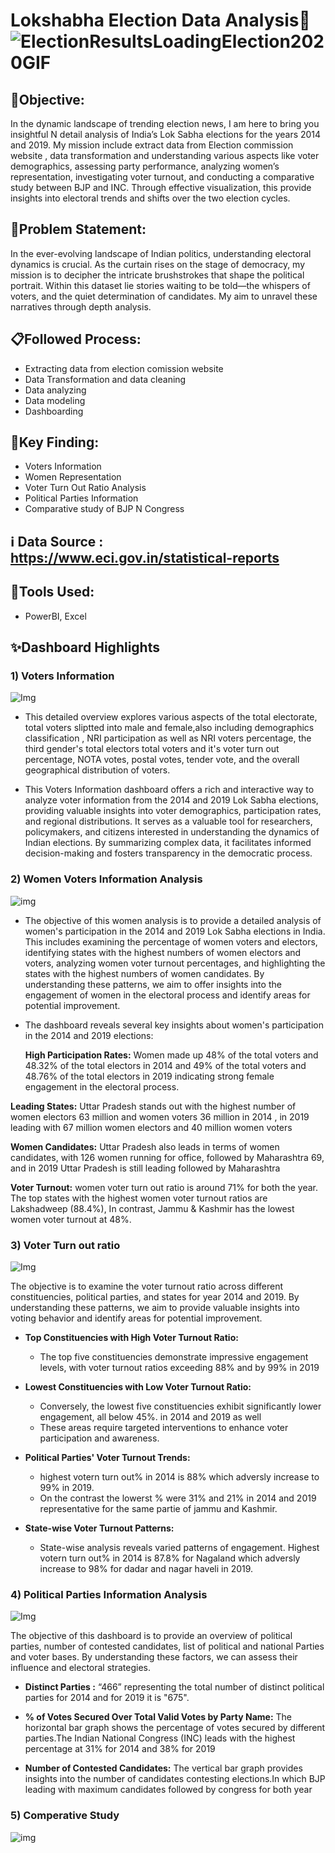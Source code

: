 # Lokshabha Election Data Analysis🔔 ![ElectionResultsLoadingElection2020GIF](https://github.com/AnkitRangari/Lok-Sabha-Election-Analysis-/assets/164244833/31a83e3f-f8f0-47fe-b77b-3b211b7a0b54)

## 🔭Objective: 
In the dynamic landscape of trending election news, I am here to bring you insightful N detail analysis of India’s Lok Sabha elections for the years 2014 and 2019. My mission include extract data from Election commission website , data transformation and understanding  various aspects like voter demographics, assessing party performance, analyzing women’s representation, investigating voter turnout, and conducting a comparative study between BJP and INC. Through effective visualization, this provide insights into electoral trends and shifts over the two election cycles.

## 📇Problem Statement: 
In the ever-evolving landscape of Indian politics, understanding electoral dynamics is crucial. As the curtain rises on the stage of democracy, my 
mission is to decipher the intricate brushstrokes that shape the political portrait. Within this dataset lie stories waiting to be told—the whispers of voters, and the quiet determination of candidates. My aim to unravel these narratives through depth analysis. 

## 📋Followed Process:
- Extracting data from election comission website 
- Data Transformation and data cleaning 
- Data analyzing 
- Data modeling 
- Dashboarding 

## 🎯Key Finding:
- Voters Information 
- Women Representation 
- Voter Turn Out Ratio Analysis 
- Political Parties Information 
- Comparative study of BJP N Congress 


## ℹ️ Data Source : https://www.eci.gov.in/statistical-reports

## 🔧Tools Used: 
- PowerBI, Excel 

## ✨Dashboard Highlights 

### 1) Voters Information 

![Img](https://github.com/AnkitRangari/Lok-Sabha-Election-Analysis-/blob/main/Dashboard%20Image/2.png)

- This detailed overview explores various aspects of the total electorate, total voters sliptted into male and female,also including demographics classification , NRI participation as well as NRI voters percentage, the third gender's total electors total voters and it's voter turn out percentage, NOTA votes, postal votes, tender vote, and the overall geographical distribution of voters.

- This Voters Information dashboard offers a rich and interactive way to analyze voter information from the 2014 and 2019 Lok Sabha elections, providing valuable insights into voter demographics, participation rates, and regional distributions.  It serves as a valuable tool for researchers, policymakers, and citizens interested in understanding the dynamics of Indian elections. By summarizing complex data, it facilitates informed decision-making and fosters transparency in the democratic process.

### 2) Women Voters Information Analysis

![img](https://github.com/AnkitRangari/Lok-Sabha-Election-Analysis-/blob/main/Dashboard%20Image/3.png)

- The objective of this women analysis is to provide a detailed analysis of women's participation in the 2014 and 2019 Lok Sabha elections in India. This includes examining the percentage of women voters and electors, identifying states with the highest numbers of women electors and voters, analyzing women voter turnout percentages, and highlighting the states with the highest numbers of women candidates. By understanding these patterns, we aim to offer insights into the engagement of women in the electoral process and identify areas for potential improvement.

- The dashboard reveals several key insights about women's participation in the 2014 and 2019 elections:

  **High Participation Rates:** Women made up 48% of the total voters and 48.32% of the total electors in 2014 and 49% of the total voters and 48.76% of the total electors in 2019 indicating strong female engagement in the electoral process.
 
 **Leading States:** Uttar Pradesh stands out with the highest number of women electors 63 million and women voters 36 million in 2014 , in 2019 leading with 67 million women electors and 40 million women voters

  **Women Candidates:** Uttar Pradesh also leads in terms of women candidates, with 126 women running for office, followed by Maharashtra 69, and in 2019 Uttar Pradesh is still leading followed by Maharashtra

  **Voter Turnout:** women voter turn out ratio is around 71% for both the year.  The top states with the highest women voter turnout ratios are Lakshadweep (88.4%), In contrast, Jammu & Kashmir has the lowest women voter turnout at 48%.

### 3) Voter Turn out ratio 

![Img](https://github.com/AnkitRangari/Lok-Sabha-Election-Analysis-/blob/main/Dashboard%20Image/4.png)

The objective is to examine the voter turnout ratio across different constituencies, political parties, and states for year 2014 and 2019. By understanding these patterns, we aim to provide valuable insights into voting behavior and identify areas for potential improvement.

 - **Top Constituencies with High Voter Turnout Ratio:**
   - The top five constituencies demonstrate impressive engagement levels, with voter turnout ratios exceeding 88% and by 99% in 2019 

 - **Lowest Constituencies with Low Voter Turnout Ratio:**
   - Conversely, the lowest five constituencies exhibit significantly lower engagement, all below 45%. in 2014 and 2019 as well 
   - These areas require targeted interventions to enhance voter participation and awareness.

-  **Political Parties' Voter Turnout Trends:**

   - highest votern turn out%  in 2014 is 88% which adversly increase to 99% in 2019.
    - On the contrast the lowerst % were 31% and 21%  in 2014 and 2019 representative for the same partie of jammu and Kashmir.

- **State-wise Voter Turnout Patterns:**
   - State-wise analysis reveals varied patterns of engagement. Highest votern turn out%  in 2014 is 87.8% for Nagaland  which adversly increase to 98% for dadar and nagar haveli in 2019.

### 4) Political Parties Information Analysis

![Img](https://github.com/AnkitRangari/Lok-Sabha-Election-Analysis-/blob/main/Dashboard%20Image/5.png)

The objective of this dashboard is to provide an overview of political parties, number of contested candidates, list of political and national Parties and voter bases. By understanding these factors, we can assess their influence and electoral strategies.

- **Distinct Parties :** “466” representing the total number of distinct political parties for 2014 and for 2019 it is "675".

 - **% of Votes Secured Over Total Valid Votes by Party Name:** The horizontal bar graph shows the percentage of votes secured by different parties.The Indian National Congress (INC) leads with the highest percentage at 31% for 2014 and 38% for 2019 

- **Number of Contested Candidates:** The vertical bar graph provides insights into the number of candidates contesting elections.In which BJP leading with maximum candidates followed by congress for both year 

### 5) Comperative Study 
![img](https://github.com/AnkitRangari/Lok-Sabha-Election-Analysis-/blob/main/Dashboard%20Image/6.png)
